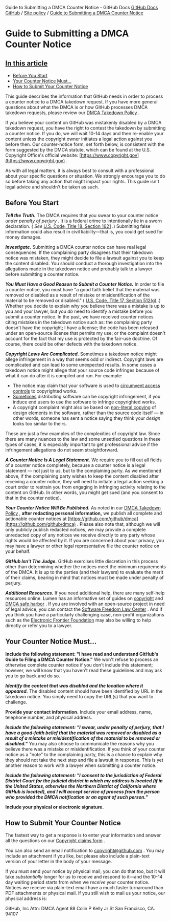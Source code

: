 Guide to Submitting a DMCA Counter Notice - GitHub Docs
[GitHub Docs](/en)
[GitHub](/en/github)
/
[Site policy](/en/github/site-policy)
/
[Guide to Submitting a DMCA Counter Notice](/en/github/site-policy/guide-to-submitting-a-dmca-counter-notice)

# Guide to Submitting a DMCA Counter Notice

## [In this article](#in-this-article)
- [Before You Start](#before-you-start)
- [Your Counter Notice Must...](#your-counter-notice-must)
- [How to Submit Your Counter Notice](#how-to-submit-your-counter-notice)

This guide describes the information that GitHub needs in order to process a counter notice to a DMCA takedown request. If you have more general questions about what the DMCA is or how GitHub processes DMCA takedown requests, please review our
[DMCA Takedown Policy](/en/articles/dmca-takedown-policy)
.

If you believe your content on GitHub was mistakenly disabled by a DMCA takedown request, you have the right to contest the takedown by submitting a counter notice. If you do, we will wait 10-14 days and then re-enable your content unless the copyright owner initiates a legal action against you before then. Our counter-notice form, set forth below, is consistent with the form suggested by the DMCA statute, which can be found at the U.S. Copyright Office's official website:
[https://www.copyright.gov](https://www.copyright.gov)
.

As with all legal matters, it is always best to consult with a professional about your specific questions or situation. We strongly encourage you to do so before taking any action that might impact your rights. This guide isn't legal advice and shouldn't be taken as such.

## Before You Start

***Tell the Truth.***
The DMCA requires that you swear to your counter notice
*under penalty of perjury*
. It is a federal crime to intentionally lie in a sworn declaration. (
*See*
[U.S. Code, Title 18, Section 1621](https://www.gpo.gov/fdsys/pkg/USCODE-2011-title18/html/USCODE-2011-title18-partI-chap79-sec1621.htm)
.) Submitting false information could also result in civil liability—that is, you could get sued for money damages.

***Investigate.***
Submitting a DMCA counter notice can have real legal consequences. If the complaining party disagrees that their takedown notice was mistaken, they might decide to file a lawsuit against you to keep the content disabled. You should conduct a thorough investigation into the allegations made in the takedown notice and probably talk to a lawyer before submitting a counter notice.

***You Must Have a Good Reason to Submit a Counter Notice.***
In order to file a counter notice, you must have "a good faith belief that the material was removed or disabled as a result of mistake or misidentification of the material to be removed or disabled." (
[U.S. Code, Title 17, Section 512(g)](https://www.copyright.gov/title17/92chap5.html#512)
.) Whether you decide to explain why you believe there was a mistake is up to you and your lawyer, but you
*do*
need to identify a mistake before you submit a counter notice. In the past, we have received counter notices citing mistakes in the takedown notice such as: the complaining party doesn't have the copyright; I have a license; the code has been released under an open-source license that permits my use; or the complaint doesn't account for the fact that my use is protected by the fair-use doctrine. Of course, there could be other defects with the takedown notice.

***Copyright Laws Are Complicated.***
Sometimes a takedown notice might allege infringement in a way that seems odd or indirect. Copyright laws are complicated and can lead to some unexpected results. In some cases a takedown notice might allege that your source code infringes because of what it can do after it is compiled and run. For example:

- The notice may claim that your software is used to
[circumvent access controls](https://www.copyright.gov/title17/92chap12.html)
to copyrighted works.
- [Sometimes](https://www.copyright.gov/docs/mgm/)
distributing software can be copyright infringement, if you induce end users to use the software to infringe copyrighted works.
- A copyright complaint might also be based on
[non-literal copying](https://en.wikipedia.org/wiki/Substantial_similarity)
of design elements in the software, rather than the source code itself — in other words, someone has sent a notice saying they think your
*design*
looks too similar to theirs.

These are just a few examples of the complexities of copyright law. Since there are many nuances to the law and some unsettled questions in these types of cases, it is especially important to get professional advice if the infringement allegations do not seem straightforward.

***A Counter Notice Is A Legal Statement.***
We require you to fill out all fields of a counter notice completely, because a counter notice is a legal statement — not just to us, but to the complaining party. As we mentioned above, if the complaining party wishes to keep the content disabled after receiving a counter notice, they will need to initiate a legal action seeking a court order to restrain you from engaging in infringing activity relating to the content on GitHub. In other words, you might get sued (and you consent to that in the counter notice).

***Your Counter Notice Will Be Published.***
As noted in our
[DMCA Takedown Policy](/en/articles/dmca-takedown-policy#d-transparency)
,
**after redacting personal information,**
we publish all complete and actionable counter notices at
[https://github.com/github/dmca](https://github.com/github/dmca)
. Please also note that, although we will only publicly publish redacted notices, we may provide a complete unredacted copy of any notices we receive directly to any party whose rights would be affected by it. If you are concerned about your privacy, you may have a lawyer or other legal representative file the counter notice on your behalf.

***GitHub Isn't The Judge.***
GitHub exercises little discretion in this process other than determining whether the notices meet the minimum requirements of the DMCA. It is up to the parties (and their lawyers) to evaluate the merit of their claims, bearing in mind that notices must be made under penalty of perjury.

***Additional Resources.***
If you need additional help, there are many self-help resources online. Lumen has an informative set of guides on
[copyright](https://www.lumendatabase.org/topics/5)
and
[DMCA safe harbor](https://www.lumendatabase.org/topics/14)
. If you are involved with an open-source project in need of legal advice, you can contact the
[Software Freedom Law Center](https://www.softwarefreedom.org/about/contact/)
. And if you think you have a particularly challenging case, non-profit organizations such as the
[Electronic Frontier Foundation](https://www.eff.org/pages/legal-assistance)
may also be willing to help directly or refer you to a lawyer.

## Your Counter Notice Must...

**Include the following statement: "I have read and understand GitHub's Guide to Filing a DMCA Counter Notice."**
We won't refuse to process an otherwise complete counter notice if you don't include this statement; however, we will know that you haven't read these guidelines and may ask you to go back and do so.

***Identify the content that was disabled and the location where it appeared.***
The disabled content should have been identified by URL in the takedown notice. You simply need to copy the URL(s) that you want to challenge.

**Provide your contact information.**
Include your email address, name, telephone number, and physical address.

***Include the following statement: "I swear, under penalty of perjury, that I have a good-faith belief that the material was removed or disabled as a result of a mistake or misidentification of the material to be removed or disabled."***
You may also choose to communicate the reasons why you believe there was a mistake or misidentification. If you think of your counter notice as a "note" to the complaining party, this is a chance to explain why they should not take the next step and file a lawsuit in response. This is yet another reason to work with a lawyer when submitting a counter notice.

***Include the following statement: "I consent to the jurisdiction of Federal District Court for the judicial district in which my address is located (if in the United States, otherwise the Northern District of California where GitHub is located), and I will accept service of process from the person who provided the DMCA notification or an agent of such person."***

**Include your physical or electronic signature.**

## How to Submit Your Counter Notice

The fastest way to get a response is to enter your information and answer all the questions on our
[Copyright claims form](https://github.com/contact/dmca)
.

You can also send an email notification to
[copyright@github.com](mailto:copyright@github.com)
. You may include an attachment if you like, but please also include a plain-text version of your letter in the body of your message.

If you must send your notice by physical mail, you can do that too, but it will take
*substantially*
longer for us to receive and respond to it—and the 10-14 day waiting period starts from when we
*receive*
your counter notice. Notices we receive via plain-text email have a much faster turnaround than PDF attachments or physical mail. If you still wish to mail us your notice, our physical address is:

GitHub, Inc
Attn: DMCA Agent
88 Colin P Kelly Jr St
San Francisco, CA. 94107

